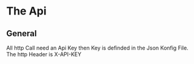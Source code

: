 # The Api

## General

All http Call need an Api Key then Key is definded in the Json Konfig File.
The http Header is X-API-KEY